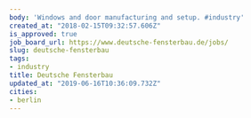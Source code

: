 ```yaml
---
body: 'Windows and door manufacturing and setup. #industry'
created_at: "2018-02-15T09:32:57.606Z"
is_approved: true
job_board_url: https://www.deutsche-fensterbau.de/jobs/
slug: deutsche-fensterbau
tags:
- industry
title: Deutsche Fensterbau
updated_at: "2019-06-16T10:36:09.732Z"
cities:
- berlin
---
```


